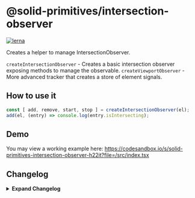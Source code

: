 # @solid-primitives/intersection-observer

[![lerna](https://img.shields.io/badge/maintained%20with-lerna-cc00ff.svg)](https://lerna.js.org/)

Creates a helper to manage IntersectionObserver.

`createIntersectionObserver` - Creates a basic intersection observer exposing methods to manage the observable.
`createViewportObserver` - More advanced tracker that creates a store of element signals.

## How to use it

```ts
const [ add, remove, start, stop ] = createIntersectionObserver(el);
add(el, (entry) => console.log(entry.isIntersecting);
```

## Demo

You may view a working example here: https://codesandbox.io/s/solid-primitives-intersection-observer-h22it?file=/src/index.tsx

## Changelog

<details>
<summary><b>Expand Changelog</b></summary>

1.0.0

Committing first version of primitive.

</details>
